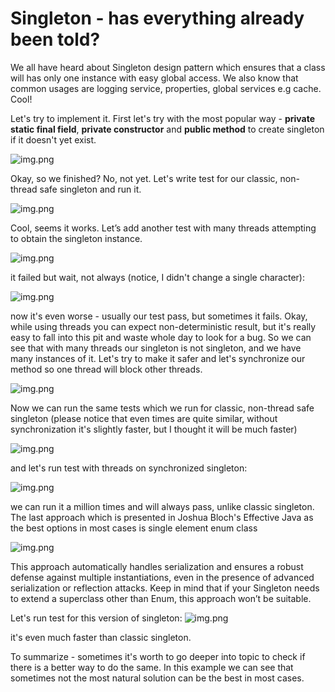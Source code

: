 # Singleton - has everything already been told?

We all have heard about Singleton design pattern which ensures that a class will has only one instance with easy global access.
We also know that common usages are logging service, properties, global services e.g cache. Cool!

Let's try to implement it. First let's try with the most popular way - <b>private static final field</b>, <b>private constructor</b> and <b>public method</b> to create singleton if it doesn't yet exist.

![img.png](ClassicSingleton/img_classicSingletonCode.png)

Okay, so we finished? No, not yet.
Let's write test for our classic, non-thread safe singleton and run it.

![img.png](ClassicSingleton/img_classicSingletonTest.png)

Cool, seems it works. Let’s add another test with many threads attempting to obtain the singleton instance.

![img.png](ClassicSingleton/img_classicSingletonMultipleThreadsTestFail.png)

it failed but wait, not always (notice, I didn't change a single character):

![img.png](ClassicSingleton/img_classicSingletonMultipleThreadsWorks.png)

now it's even worse - usually our test pass, but sometimes it fails. Okay, while using threads you can expect non-deterministic result, but it's really easy to fall into this pit and waste whole day to look for a bug.
So we can see that with many threads our singleton is not singleton, and we have many instances of it.
Let's try to make it safer and let's synchronize our method so one thread will block other threads.

![img.png](SynchronizedSingleton/img_synchronizedSingletonCode.png)

Now we can run the same tests which we run for classic, non-thread safe singleton (please notice that even times are quite similar, without synchronization it's slightly faster, but I thought it will be much faster)

![img.png](SynchronizedSingleton/img_synchronizedSingletonTest.png)

and let's run test with threads on synchronized singleton:

![img.png](SynchronizedSingleton/img_synchronizedSingletonMultipleThreadsTest.png)

we can run it a million times and will always pass, unlike classic singleton. The last approach which is presented in Joshua Bloch's Effective Java as the best options in most cases is single element enum class

![img.png](EnumSingleton/img_enumSingletonCode.png)

This approach automatically handles serialization and ensures a robust defense against multiple instantiations, even in the presence of advanced serialization or reflection attacks. 
Keep in mind that if your Singleton needs to extend a superclass other than Enum, this approach won’t be suitable.

Let's run test for this version of singleton:
![img.png](EnumSingleton/img_enumSingletonTest.png)

it's even much faster than classic singleton.

To summarize - sometimes it's worth to go deeper into topic to check if there is a better way to do the same.
In this example we can see that sometimes not the most natural solution can be the best in most cases.